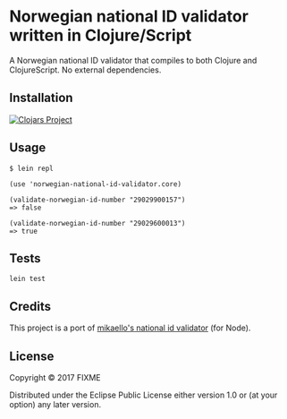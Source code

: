 # Norwegian national ID validator written in Clojure/Script

A Norwegian national ID validator that compiles to both Clojure and ClojureScript.
No external dependencies.

## Installation

[![Clojars Project](http://clojars.org/norwegian-national-id-validator/latest-version.svg)](http://clojars.org/norwegian-national-id-validator)

## Usage

    $ lein repl
    
    (use 'norwegian-national-id-validator.core)
              
    (validate-norwegian-id-number "29029900157")
    => false
    
    (validate-norwegian-id-number "29029600013")
    => true

## Tests

    lein test

## Credits

This project is a port of [mikaello's national id validator](https://github.com/mikaello/norwegian-national-id-validator) (for Node).

## License

Copyright © 2017 FIXME

Distributed under the Eclipse Public License either version 1.0 or (at
your option) any later version.

